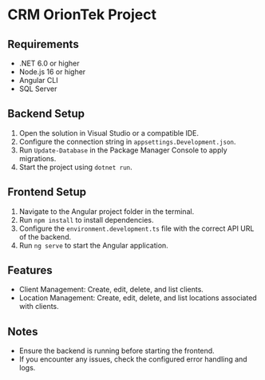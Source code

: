 # CRM OrionTek Project

## Requirements
- .NET 6.0 or higher
- Node.js 16 or higher
- Angular CLI
- SQL Server

## Backend Setup
1. Open the solution in Visual Studio or a compatible IDE.
2. Configure the connection string in `appsettings.Development.json`.
3. Run `Update-Database` in the Package Manager Console to apply migrations.
4. Start the project using `dotnet run`.

## Frontend Setup
1. Navigate to the Angular project folder in the terminal.
2. Run `npm install` to install dependencies.
3. Configure the `environment.development.ts` file with the correct API URL of the backend.
4. Run `ng serve` to start the Angular application.

## Features
- Client Management: Create, edit, delete, and list clients.
- Location Management: Create, edit, delete, and list locations associated with clients.

## Notes
- Ensure the backend is running before starting the frontend.
- If you encounter any issues, check the configured error handling and logs.